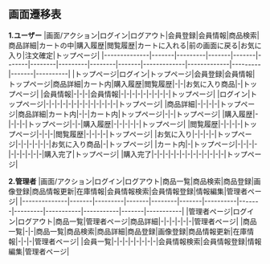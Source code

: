 ## 画面遷移表

**1.ユーザー**
|画面/アクション|ログイン|ログアウト|会員登録|会員情報|商品検索|商品詳細|カートの中|購入履歴|閲覧履歴|カートに入れる|前の画面に戻る|お気に入り|注文確定|トップページ|
|--------------|-------|---------|-------|-------|-------|--------|---------|--------|-------|-------------|-------------|---------|-------|----------|
|トップページ|ログイン|トップページ|会員登録|会員情報|トップページ|商品詳細|カート内|購入履歴|閲覧履歴|-|-|お気に入り商品|-|トップページ|
|会員情報|-|-|-|会員情報|-|-|-|-|-|-|-|-|-|トップページ|
|ログイン|トップページ|-|-|-|-|-|-|-|-|-|-|-|-|-|トップページ|
|商品詳細|-|-|-|-|トップページ|商品詳細|カート内|-|-|カート内|トップページ|-|-|トップページ|
|購入履歴|-|-|-|-|トップページ|-|-|購入履歴|-|-|-|-|-|トップページ|
|閲覧履歴|-|-|-|-|トップページ|-|-|-|閲覧履歴|-|-|-|-|トップページ|
|お気に入り|-|-|-|-|トップページ|-|-|-|-|-|-|お気に入り商品|-|トップページ|
|カート内|-|トップページ|-|-|-|-|-|-|-|-|-|-|購入完了|トップページ|
|購入完了|-|-|-|-|-|-|-|-|-|-|-|-|-|トップページ|

**2.管理者**
|画面/アクション|ログイン|ログアウト|商品一覧|商品検索|商品登録|画像登録|商品情報更新|在庫情報|会員情報検索|会員情報登録|情報編集|管理者ページ|
|--------------|-------|---------|-------|--------|-------|----------|-------|---------|-----------|-----------|-------|-----------|
|管理者ページ|ログイン|ログアウト|商品一覧|管理者ページ|商品詳細|-|-|-|-|-|-|管理者ページ|
|商品一覧|-|-|商品一覧|商品検索|商品詳細|商品登録|画像登録|商品情報更新|在庫情報|-|-|-|管理者ページ|
|会員一覧|-|-|-|-|-|-|-|-|会員情報検索|会員情報登録|情報編集|管理者ページ|
